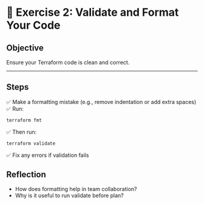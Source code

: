 # 📝 Exercise 2: Validate and Format Your Code

## Objective

Ensure your Terraform code is clean and correct.

---

## Steps

✅ Make a formatting mistake (e.g., remove indentation or add extra spaces)  
✅ Run:

```bash
terraform fmt
```
✅ Then run:

```bash
terraform validate
```

✅ Fix any errors if validation fails

## Reflection
- How does formatting help in team collaboration?
- Why is it useful to run validate before plan?